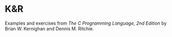 # K\&R

Examples and exercises from *The C Programming Language, 2nd Edition* by Brian
W. Kernighan and Dennis M. Ritchie.
